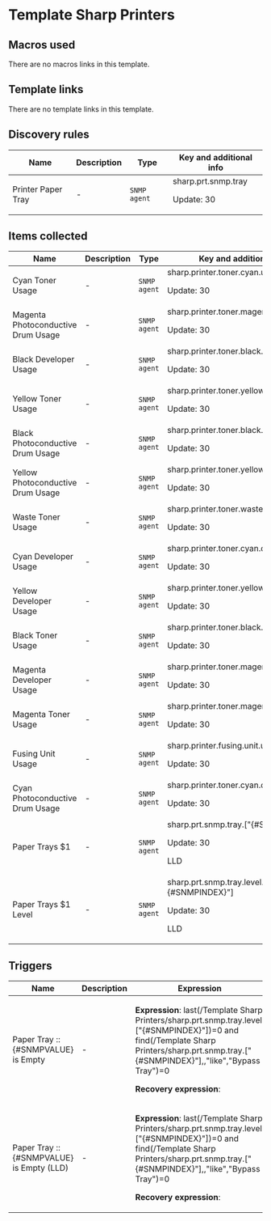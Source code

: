 # Template Sharp Printers

## Macros used

There are no macros links in this template.

## Template links

There are no template links in this template.

## Discovery rules

|Name|Description|Type|Key and additional info|
|----|-----------|----|----|
|Printer Paper Tray|<p>-</p>|`SNMP agent`|sharp.prt.snmp.tray<p>Update: 30</p>|
## Items collected

|Name|Description|Type|Key and additional info|
|----|-----------|----|----|
|Cyan Toner Usage|<p>-</p>|`SNMP agent`|sharp.printer.toner.cyan.usage<p>Update: 30</p>|
|Magenta Photoconductive Drum Usage|<p>-</p>|`SNMP agent`|sharp.printer.toner.magenta.drum.usage<p>Update: 30</p>|
|Black Developer Usage|<p>-</p>|`SNMP agent`|sharp.printer.toner.black.dev.usage<p>Update: 30</p>|
|Yellow Toner Usage|<p>-</p>|`SNMP agent`|sharp.printer.toner.yellow.usage<p>Update: 30</p>|
|Black Photoconductive Drum Usage|<p>-</p>|`SNMP agent`|sharp.printer.toner.black.drum.usage<p>Update: 30</p>|
|Yellow Photoconductive Drum Usage|<p>-</p>|`SNMP agent`|sharp.printer.toner.yellow.drum.usage<p>Update: 30</p>|
|Waste Toner Usage|<p>-</p>|`SNMP agent`|sharp.printer.toner.waste.usage<p>Update: 30</p>|
|Cyan Developer Usage|<p>-</p>|`SNMP agent`|sharp.printer.toner.cyan.dev.usage<p>Update: 30</p>|
|Yellow Developer Usage|<p>-</p>|`SNMP agent`|sharp.printer.toner.yellow.dev.usage<p>Update: 30</p>|
|Black Toner Usage|<p>-</p>|`SNMP agent`|sharp.printer.toner.black.usage<p>Update: 30</p>|
|Magenta Developer Usage|<p>-</p>|`SNMP agent`|sharp.printer.toner.magenta.dev.usage<p>Update: 30</p>|
|Magenta Toner Usage|<p>-</p>|`SNMP agent`|sharp.printer.toner.magenta.usage<p>Update: 30</p>|
|Fusing Unit Usage|<p>-</p>|`SNMP agent`|sharp.printer.fusing.unit.usage<p>Update: 30</p>|
|Cyan Photoconductive Drum Usage|<p>-</p>|`SNMP agent`|sharp.printer.toner.cyan.drum.usage<p>Update: 30</p>|
|Paper Trays $1|<p>-</p>|`SNMP agent`|sharp.prt.snmp.tray.["{#SNMPINDEX}"]<p>Update: 30</p><p>LLD</p>|
|Paper Trays $1 Level|<p>-</p>|`SNMP agent`|sharp.prt.snmp.tray.level.["{#SNMPINDEX}"]<p>Update: 30</p><p>LLD</p>|
## Triggers

|Name|Description|Expression|Priority|
|----|-----------|----------|--------|
|Paper Tray :: {#SNMPVALUE} is Empty|<p>-</p>|<p>**Expression**: last(/Template Sharp Printers/sharp.prt.snmp.tray.level.["{#SNMPINDEX}"])=0 and find(/Template Sharp Printers/sharp.prt.snmp.tray.["{#SNMPINDEX}"],,"like","Bypass Tray")=0</p><p>**Recovery expression**: </p>|information|
|Paper Tray :: {#SNMPVALUE} is Empty (LLD)|<p>-</p>|<p>**Expression**: last(/Template Sharp Printers/sharp.prt.snmp.tray.level.["{#SNMPINDEX}"])=0 and find(/Template Sharp Printers/sharp.prt.snmp.tray.["{#SNMPINDEX}"],,"like","Bypass Tray")=0</p><p>**Recovery expression**: </p>|information|
